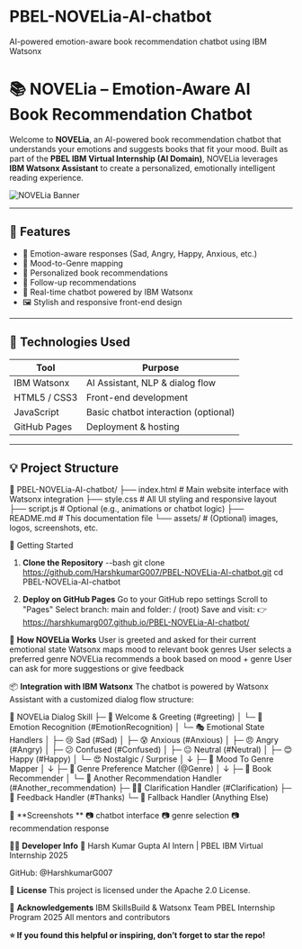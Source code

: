 # PBEL-NOVELia-AI-chatbot
AI-powered emotion-aware book recommendation chatbot using IBM Watsonx
# 📚 NOVELia – Emotion-Aware AI Book Recommendation Chatbot

Welcome to **NOVELia**, an AI-powered book recommendation chatbot that understands your emotions and suggests books that fit your mood. 
Built as part of the **PBEL IBM Virtual Internship (AI Domain)**, NOVELia leverages **IBM Watsonx Assistant** to create a personalized, 
emotionally intelligent reading experience.

![NOVELia Banner](https://i.postimg.cc/hvFcm4hT/Default-Mystical-feminine-aura-or-glowing-abstract-spirit-surr-0.jpg)

---

## 🌟 Features

- 🤖 Emotion-aware responses (Sad, Angry, Happy, Anxious, etc.)
- 🎯 Mood-to-Genre mapping
- 📖 Personalized book recommendations
- 🔁 Follow-up recommendations
- 💬 Real-time chatbot powered by IBM Watsonx
- 🖼️ Stylish and responsive front-end design

---

## 🧠 Technologies Used

| Tool              | Purpose                                 |
|------------------|-----------------------------------------|
| IBM Watsonx       | AI Assistant, NLP & dialog flow         |
| HTML5 / CSS3      | Front-end development                   |
| JavaScript        | Basic chatbot interaction (optional)    |
| GitHub Pages      | Deployment & hosting                    |

---

## 💡 Project Structure


📁 PBEL-NOVELia-AI-chatbot/
├── index.html         # Main website interface with Watsonx integration
├── style.css          # All UI styling and responsive layout
├── script.js          # Optional (e.g., animations or chatbot logic)
├── README.md          # This documentation file
└── assets/            # (Optional) images, logos, screenshots, etc.

🚀 Getting Started

1. **Clone the Repository**
--bash
git clone https://github.com/HarshkumarG007/PBEL-NOVELia-AI-chatbot.git
cd PBEL-NOVELia-AI-chatbot

2. **Deploy on GitHub Pages**
    Go to your GitHub repo settings
    Scroll to "Pages"
    Select branch: main and folder: / (root)
    Save and visit:
    👉 https://harshkumarg007.github.io/PBEL-NOVELia-AI-chatbot/

🤖 **How NOVELia Works**
      User is greeted and asked for their current emotional state
      Watsonx maps mood to relevant book genres
      User selects a preferred genre
      NOVELia recommends a book based on mood + genre
      User can ask for more suggestions or give feedback

📦 **Integration with IBM Watsonx**
The chatbot is powered by Watsonx Assistant with a customized dialog flow structure:


📁 NOVELia Dialog Skill
 ├─ 👋 Welcome & Greeting (#greeting)
 │   └─ 🧠 Emotion Recognition (#EmotionRecognition)
 │       └─ 🎭 Emotional State Handlers
 │           ├─ 😢 Sad (#Sad)
 │           ├─ 😰 Anxious (#Anxious)
 │           ├─ 😠 Angry (#Angry)
 │           ├─ 😕 Confused (#Confused)
 │           ├─ 😐 Neutral (#Neutral)
 │           ├─ 😊 Happy (#Happy)
 │           └─ 😍 Nostalgic / Surprise
 │               ↓
 ├─ 🎯 Mood To Genre Mapper
 │   ↓
 ├─ 📌 Genre Preference Matcher (@Genre)
 │   ↓
 ├─ 📖 Book Recommender
 │   └─ 🔁 Another Recommendation Handler (#Another_recommendation)
 ├─ 🙋‍♂️ Clarification Handler (#Clarification)
 ├─ 🙏 Feedback Handler (#Thanks)
 └─ 🚫 Fallback Handler (Anything Else)


📸 **Screenshots **
    📷 chatbot interface
    📷 genre selection
    📷 recommendation response


🧑‍💻 **Developer Info**
    👤 Harsh Kumar Gupta
    AI Intern | PBEL IBM Virtual Internship 2025

GitHub: @HarshkumarG007

📄 **License**
This project is licensed under the Apache 2.0 License.

🙏 **Acknowledgements**
IBM SkillsBuild & Watsonx Team
PBEL Internship Program 2025
All mentors and contributors

**⭐ If you found this helpful or inspiring, don’t forget to star the repo!**
